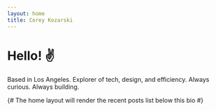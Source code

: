 ```yaml
---
layout: home
title: Corey Kozarski
---
```


# Hello! ✌

Based in Los Angeles. Explorer of tech, design, and efficiency. Always curious. Always building.

{# The home layout will render the recent posts list below this bio #}
